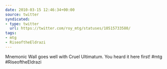 ```yaml
---
date: 2010-03-15 12:46:34+00:00
source: twitter
syndicated:
- type: twitter
  url: https://twitter.com/roy_mtg/statuses/10515733580/
tags:
- mtg
- RiseoftheEldrazi
---
```


Mnemonic Wall goes well with Cruel Ultimatum. You heard it here first! #mtg #RiseoftheEldrazi
